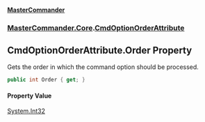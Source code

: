 #### [MasterCommander](MasterCommander.md 'MasterCommander')
### [MasterCommander.Core](MasterCommander.md#MasterCommander.Core 'MasterCommander.Core').[CmdOptionOrderAttribute](CmdOptionOrderAttribute.md 'MasterCommander.Core.CmdOptionOrderAttribute')

## CmdOptionOrderAttribute.Order Property

Gets the order in which the command option should be processed.

```csharp
public int Order { get; }
```

#### Property Value
[System.Int32](https://docs.microsoft.com/en-us/dotnet/api/System.Int32 'System.Int32')
